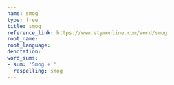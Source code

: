```yaml
---
name: smog
type: free
title: smog
reference_link: https://www.etymonline.com/word/smog
root_name: 
root_language: 
denotation: 
word_sums:
- sum: 'Smog + '
  respelling: smog
---
```

